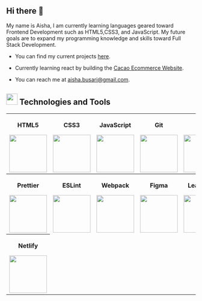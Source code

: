 ## Hi there 👋

My name is Aisha, I am currently learning languages geared toward Frontend Development such as HTML5,CSS3, and JavaScript. My future goals are to expand my programming knowledge and skills toward Full Stack Development. 

* You can find my current projects [here](https://github.com/AishaBu?tab=repositories).
  
* Currently learning react by building the [Cacao Ecommerce Website](https://github.com/AishaBu/cacao-ecommerce-website).

* You can reach me at aisha.busari@gmail.com.


 
 ## <img src="https://user-images.githubusercontent.com/69809494/209855504-549c87dc-b830-490e-a4db-7ea01b553a74.png" height="30"/> Technologies and Tools 
 
<table>
<tr>
  <th>
    <p align="top">HTML5</p>
    <img src="https://user-images.githubusercontent.com/69809494/209853521-53d883da-e97f-42c0-8e5b-89408d4847b3.png" height="100"/>
  </th>
<th>
  <p align="top">CSS3</p>
  <img src="https://user-images.githubusercontent.com/69809494/209853638-c3485b61-be79-42b4-802b-e7f15fdb1838.png" height="100"/>
  </th>
<th>
  <p align="top">JavaScript</p>
  <img src="https://user-images.githubusercontent.com/69809494/209853149-48a2db6a-f680-4a1c-b800-83a7cdb60bd5.png" height="100"/>
  </th>
  <th>
  <p align="top">Git</p>
  <img src="https://user-images.githubusercontent.com/69809494/209862073-c7c1d509-d349-46a1-b00c-a618be780cb3.png" height="100"/>
  </th>
   <th>
  <p align="top">Npm</p>
  <img src="https://user-images.githubusercontent.com/69809494/209862740-af9bc237-1db4-4735-a67d-ade2ba3e6a76.png" height="100"/>
  </th>
 </tr>

  <tr>
   <th>
  <p align="top">Prettier</p>
  <img src="https://user-images.githubusercontent.com/69809494/209865877-12a65699-b28e-444e-855a-c8e7c81e81b5.png" height="100"/>
  </th>
    <th>
  <p align="top">ESLint</p>
  <img src="https://user-images.githubusercontent.com/69809494/209866242-6898221e-5fc8-460f-97a4-1b7cae0e8859.png" height="100"/>
  </th>
   <th>
     <p align="top">Webpack</p>
  <img src="https://user-images.githubusercontent.com/69809494/209866495-91160793-328b-46d5-ab84-6038dc1c3b4f.png" height="100"/>
  </th>
   <th>
  <p align="top">Figma</p>
  <img src="https://user-images.githubusercontent.com/69809494/209864442-684f5cf6-17fc-4f84-b1b6-47d4abd67a23.png" height="100"/>
  </th>
   <th>
   <p align="top">Leaflet JS</p>
    <img src="https://user-images.githubusercontent.com/69809494/226506908-3fd45416-1051-47c5-a5c6-d4dd3e14853a.png" height="100" />
  </th>
</tr>
 
 <tr>
  <th>
   <p align="top">Netlify</p>
    <img src="https://user-images.githubusercontent.com/69809494/226725106-1ffa2ece-ed46-42cd-93b6-b1630a8584c3.png" height="100" />
  </th>
</tr>
</table>



<!--
**AishaBu/AishaBu** is a ✨ _special_ ✨ repository because its `README.md` (this file) appears on your GitHub profile.

Here are some ideas to get you started:

- 🔭 I’m currently working on ...
- 🌱 I’m currently learning ...
- 👯 I’m looking to collaborate on ...
- 🤔 I’m looking for help with ...
- 💬 Ask me about ...
- 📫 How to reach me: ...
- 😄 Pronouns: ...
- ⚡ Fun fact: ...
-->
